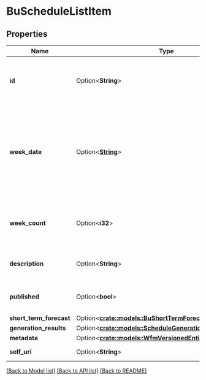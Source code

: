 # BuScheduleListItem

## Properties

Name | Type | Description | Notes
------------ | ------------- | ------------- | -------------
**id** | Option<**String**> | The globally unique identifier for the object. | [optional][readonly]
**week_date** | Option<[**String**](string.md)> | The start week date for this schedule. Dates are represented as an ISO-8601 string. For example: yyyy-MM-dd | [optional]
**week_count** | Option<**i32**> | The number of weeks spanned by this schedule | [optional]
**description** | Option<**String**> | The description of this schedule | [optional]
**published** | Option<**bool**> | Whether this schedule is published | [optional]
**short_term_forecast** | Option<[**crate::models::BuShortTermForecastReference**](BuShortTermForecastReference.md)> |  | [optional]
**generation_results** | Option<[**crate::models::ScheduleGenerationResultSummary**](ScheduleGenerationResultSummary.md)> |  | [optional]
**metadata** | Option<[**crate::models::WfmVersionedEntityMetadata**](WfmVersionedEntityMetadata.md)> |  | [optional]
**self_uri** | Option<**String**> | The URI for this object | [optional][readonly]

[[Back to Model list]](../README.md#documentation-for-models) [[Back to API list]](../README.md#documentation-for-api-endpoints) [[Back to README]](../README.md)


